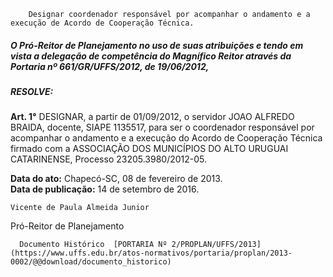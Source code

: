         Designar coordenador responsável por acompanhar o andamento e a execução de Acordo de Cooperação Técnica.  

##### O Pró-Reitor de Planejamento no uso de suas atribuições e tendo em vista a delegação de competência do Magnífico Reitor através da Portaria nº 661/GR/UFFS/2012, de 19/06/2012,

 ##### 

 ##### **RESOLVE:**

 #####   
**Art. 1°** DESIGNAR, a partir de 01/09/2012, o servidor JOAO ALFREDO BRAIDA, docente, SIAPE 1135517, para ser o coordenador responsável por acompanhar o andamento e a execução do Acordo de Cooperação Técnica firmado com a ASSOCIAÇÃO DOS MUNICÍPIOS DO ALTO URUGUAI CATARINENSE, Processo 23205.3980/2012-05.

  

   **Data do ato:** Chapecó-SC, 08 de fevereiro de 2013.   
 **Data de publicação:**  14 de setembro de 2016. 

    Vicente de Paula Almeida Junior   
 Pró-Reitor de Planejamento 

      Documento Histórico  [PORTARIA Nº 2/PROPLAN/UFFS/2013](https://www.uffs.edu.br/atos-normativos/portaria/proplan/2013-0002/@@download/documento_historico)     
      